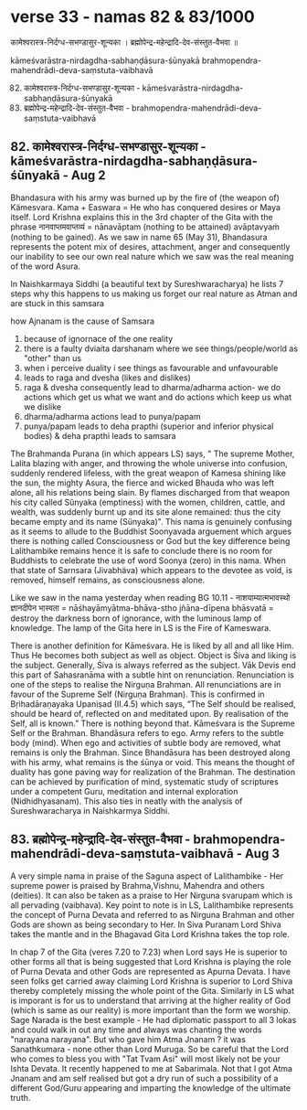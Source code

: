 # verse 33 - namas 82 & 83/1000

कामेश्वरास्त्र-निर्दग्ध-सभण्डासुर-शून्यका ।
ब्रह्मोपेन्द्र-महेन्द्रादि-देव-संस्तुत-वैभवा ॥ 

kāmeśvarāstra-nirdagdha-sabhaṇḍāsura-śūnyakā 
brahmopendra-mahendrādi-deva-saṃstuta-vaibhavā

82. कामेश्वरास्त्र-निर्दग्ध-सभण्डासुर-शून्यका - kāmeśvarāstra-nirdagdha-sabhaṇḍāsura-śūnyakā
83. ब्रह्मोपेन्द्र-महेन्द्रादि-देव-संस्तुत-वैभवा - brahmopendra-mahendrādi-deva-saṃstuta-vaibhavā


## 82. कामेश्वरास्त्र-निर्दग्ध-सभण्डासुर-शून्यका - kāmeśvarāstra-nirdagdha-sabhaṇḍāsura-śūnyakā - Aug 2

Bhandasura with his army was burned up by the fire of (the weapon of) Kämesvara. Kama + Easwara = He who has conquered desires or Maya itself. Lord Krishna explains this in the 3rd chapter of the Gita with the phrase नानवाप्तमवाप्तव्यं = nānavāptam (nothing to be attained)  avāptavyaṁ (nothing to be gained). As we saw in name 65 (May 31), Bhandasura represents the potent mix of desires, attachment, anger and consequently our inability to see our own real nature which we saw was the real meaning of the word Asura. 

In Naishkarmaya Siddhi (a beautiful text by Sureshwaracharya) he lists 7 steps why this happens to us making us forget our real nature as Atman and are stuck in this samsara

how Ajnanam is the cause of Samsara 

1. because of ignornace of the one reality  
2. there is a faulty dviaita darshanam where we see things/people/world as "other" than us
3. when i perceive duality i see things as favourable and unfavourable
4. leads to raga and dvesha (likes and dislikes)
5. raga & dvesha consequently lead to dharma/adharma action- we do actions which get us what we want and do actions which keep us what we dislike
6. dharma/adharma actions lead to punya/papam
7. punya/papam leads to deha prapthi (superior and inferior physical bodies) & deha prapthi leads to samsara 

The Brahmanda Purana (in which appears LS) says, " The supreme Mother, Lalita blazing with anger, and throwing the whole universe into confusion, suddenly rendered lifeless, with the great weapon of Kamesa shining like the sun, the mighty Asura, the fierce and wicked Bhauda who was left alone, all his relations being slain. By flames discharged from that weapon his city called Sûnyaka (emptiness) with the women, children, cattle, and wealth, was suddenly burnt up and its site alone remained: thus the city became empty and its name (Sünyaka)". This nama is genuinely confusing as it seems to allude to the Buddhist Soonyavada arguement which argues there is nothing called Consciousness or God but the key difference being Lalithambike remains hence it is safe to conclude there is no room for Buddhists to celebrate the use of word Soonya (zero) in this nama. When that state of Sarnsara (Jivabhäva) which appears to the devotee as void, is removed, himself remains, as consciousness alone.

Like we saw in the nama yesterday when reading BG 10.11 - नाशयाम्यात्मभावस्थो ज्ञानदीपेन भास्वता = nāśhayāmyātma-bhāva-stho jñāna-dīpena bhāsvatā = destroy the darkness born of ignorance, with the luminous lamp of knowledge. The lamp of the Gita here in LS is the Fire of Kameswara.

There is another definition for Kāmeśvara. He is liked by all and all like Him. Thus He becomes both subject as well as object. Object is Śiva and liking is the subject. Generally, Śiva is always referred as the subject. Vāk Devis end this part of Sahasranāma with a subtle hint on renunciation. Renunciation is one of the steps to realise the Nirguṇa Brahman. All renunciations are in favour of the Supreme Self (Nirguṇa Brahman). This is confirmed in Bṛihadāraṇayaka Upaniṣad (II.4.5) which says, “The Self should be realised, should be heard of, reflected on and meditated upon. By realisation of the Self, all is known.” There is nothing beyond that. Kāmeśvara is the Supreme Self or the Brahman. Bhandāsura refers to ego. Army refers to the subtle body (mind). When ego and activities of subtle body are removed, what remains is only the Brahman. Since Bhandāsura has been destroyed along with his army, what remains is the śūnya or void. This means the thought of duality has gone paving way for realization of the Brahman. The destination can be achieved by purification of mind, systematic study of scriptures under a competent Guru, meditation and internal exploration (Nidhidhyasanam). This also ties in neatly with the analysis of Sureshwaracharya in Naishkarmya Siddhi.

## 83. ब्रह्मोपेन्द्र-महेन्द्रादि-देव-संस्तुत-वैभवा - brahmopendra-mahendrādi-deva-saṃstuta-vaibhavā - Aug 3

A very simple nama in praise of the Saguna aspect of Lalithambike - Her supreme power is praised by Brahma,Vishnu, Mahendra and others (deities). It can also be taken as a praise to Her Nirguna svarupam which is all pervading (vaibhava).  Key point to note is in LS, Lalithambike represents the concept of Purna Devata and referred to as Nirguna Brahman and other Gods are shown as being secondary to Her.  In Siva Puranam Lord Shiva takes the mantle and in the Bhagavad Gita Lord Krishna takes the top role. 

In chap 7 of the Gita (veres 7.20 to 7.23) when Lord says He is superior to other forms all that is being suggested that Lord Krishna is playing the role of Purna Devata and other Gods are represented as Apurna Devata.  I have seen folks get carried away claiming Lord Krishna is superior to Lord Shiva thereby completely missing the whole point of the Gita.  Similarly in LS what is imporant is for us to understand that arriving at the higher reality of God (which is same as our reality) is more important than the form we worship.  Sage Narada is the best example - He had diplomatic passport to all 3 lokas and could walk in out any time and always was chanting the words "narayana narayana".  But who gave him Atma Jnanam ? it was Sanathkumara - none other than Lord Muruga. So be careful that the Lord who comes to bless you with "Tat Tvam Asi" will most likely not be your Ishta Devata.  It recently happened to me at Sabarimala. Not that I got Atma Jnanam and am self realised but got a dry run of such a possibility of a different God/Guru appearing and imparting the knowledge of the ultimate truth.


